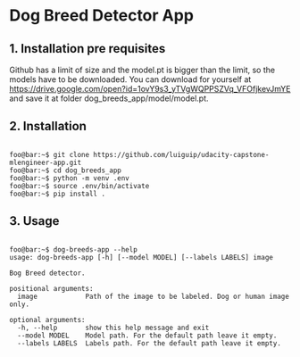 # Dog Breed Detector App

## 1. Installation pre requisites

Github has a limit of size and the model.pt is bigger than the limit, so the models have to be downloaded.
You can download for yourself at https://drive.google.com/open?id=1ovY9s3_yTVgWQPPSZVq_VFOfjkevJmYE and save it at folder dog_breeds_app/model/model.pt.

## 2. Installation

```console

foo@bar:~$ git clone https://github.com/luiguip/udacity-capstone-mlengineer-app.git
foo@bar:~$ cd dog_breeds_app
foo@bar:~$ python -m venv .env
foo@bar:~$ source .env/bin/activate
foo@bar:~$ pip install .

```

## 3. Usage

```console

foo@bar:~$ dog-breeds-app --help
usage: dog-breeds-app [-h] [--model MODEL] [--labels LABELS] image

Bog Breed detector.

positional arguments:
  image            Path of the image to be labeled. Dog or human image only.

optional arguments:
  -h, --help       show this help message and exit
  --model MODEL    Model path. For the default path leave it empty.
  --labels LABELS  Labels path. For the default path leave it empty.

```